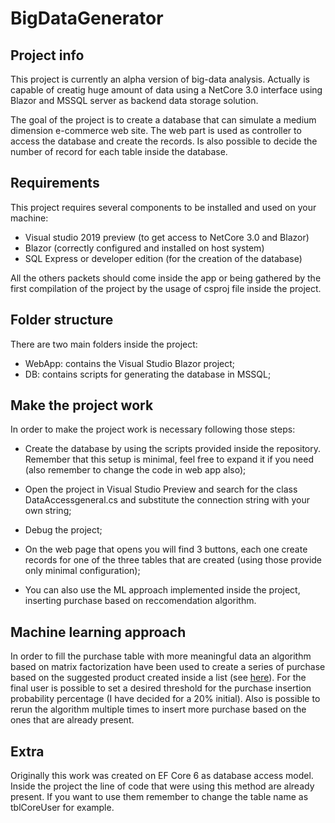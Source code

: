 # BigDataGenerator

## Project info
This project is currently an alpha version of big-data analysis. Actually is capable of creatig huge amount of data using a NetCore 3.0 interface using Blazor and MSSQL server as backend data storage solution.

The goal of the project is to create a database that can simulate a medium dimension e-commerce web site. The web part is used as controller to access the database and create the records. Is also possible to decide the number of record for each table inside the database.

## Requirements
This project requires several components to be installed and used on your machine:

- Visual studio 2019 preview (to get access to NetCore 3.0 and Blazor)
- Blazor (correctly configured and installed on host system)
- SQL Express or developer edition (for the creation of the database)

All the others packets should come inside the app or being gathered by the first compilation of the project by the usage of csproj file inside the project.

## Folder structure
There are two main folders inside the project:

- WebApp: contains the Visual Studio Blazor project;
- DB: contains scripts for generating the database in MSSQL;

## Make the project work
In order to make the project work is necessary following those steps:

- Create the database by using the scripts provided inside the repository. Remember that this setup is minimal, feel free to expand it if you need (also remember to change the code in web app also);

- Open the project in Visual Studio Preview and search for the class DataAccessgeneral.cs and substitute the connection string with your own string;

- Debug the project;

- On the web page that opens you will find 3 buttons, each one create records for one of the three tables that are created (using those provide only minimal configuration);

- You can also use the ML approach implemented inside the project, inserting purchase based on reccomendation algorithm.

## Machine learning approach
In order to fill the purchase table with more meaningful data an algorithm based on matrix factorization have been used to create a series of purchase based on the suggested product created inside a list (see [here](https://github.com/dotnet/machinelearning-samples/tree/master/samples/csharp/getting-started/MatrixFactorization_ProductRecommendation)).
For the final user is possible to set a desired threshold for the purchase insertion probability percentage (I have decided for a 20% initial). Also is possible to rerun the algorithm multiple times to insert more purchase based on the ones that are already present.

## Extra
Originally this work was created on EF Core 6 as database access model. Inside the project the line of code that were using this method are already present. If you want to use them remember to change the table name as tblCoreUser for example.
